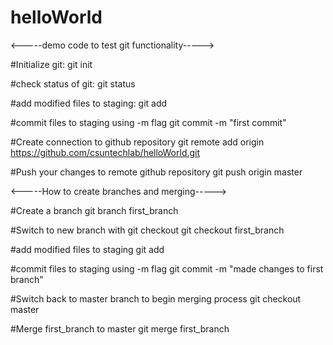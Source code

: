 # helloWorld
<-----demo code to test git functionality----->

#Initialize git:
git init

#check status of git:
git status

#add modified files to staging:
git add <filename>

#commit files to staging using -m flag
git commit -m "first commit"

#Create connection to github repository
git remote add origin https://github.com/csuntechlab/helloWorld.git

#Push your changes to remote github repository
git push origin master

<-----How to create branches and merging----->

#Create a branch
git branch first_branch

#Switch to new branch with git checkout
git checkout first_branch

#add modified files to staging
git add <filename>

#commit files to staging using -m flag
git commit -m "made changes to first branch"

#Switch back to master branch to begin merging process
git checkout master

#Merge first_branch to master
git merge first_branch





